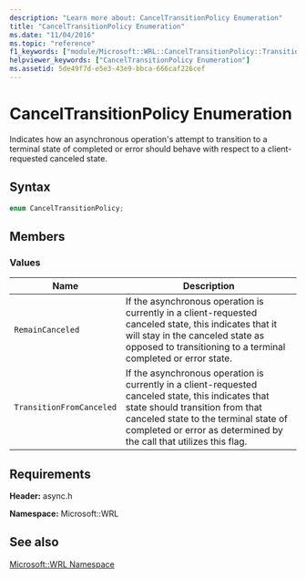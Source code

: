 ```yaml
---
description: "Learn more about: CancelTransitionPolicy Enumeration"
title: "CancelTransitionPolicy Enumeration"
ms.date: "11/04/2016"
ms.topic: "reference"
f1_keywords: ["module/Microsoft::WRL::CancelTransitionPolicy::TransitionFromCanceled", "module/Microsoft::WRL::CancelTransitionPolicy::RemainCanceled", "module/Microsoft::WRL::CancelTransitionPolicy"]
helpviewer_keywords: ["CancelTransitionPolicy Enumeration"]
ms.assetid: 5de49f7d-e5e3-43e9-bbca-666caf226cef
---
```

# CancelTransitionPolicy Enumeration

Indicates how an asynchronous operation's attempt to transition to a terminal state of completed or error should behave with respect to a client-requested canceled state.

## Syntax

```cpp
enum CancelTransitionPolicy;
```

## Members

### Values

|Name|Description|
|----------|-----------------|
|`RemainCanceled`|If the asynchronous operation is currently in a client-requested canceled state, this indicates that it will stay in the canceled state as opposed to transitioning to a terminal completed or error state.|
|`TransitionFromCanceled`|If the asynchronous operation is currently in a client-requested canceled state, this indicates that state should transition from that canceled state to the terminal state of completed or error as determined by the call that utilizes this flag.|

## Requirements

**Header:** async.h

**Namespace:** Microsoft::WRL

## See also

[Microsoft::WRL Namespace](microsoft-wrl-namespace.md)
